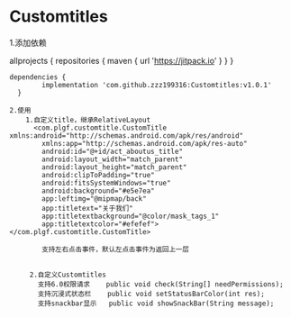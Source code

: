 # Customtitles

1.添加依赖

	
  allprojects {
    repositories {
       maven { url 'https://jitpack.io' }
	  }
  }
  
    dependencies {
	        implementation 'com.github.zzz199316:Customtitles:v1.0.1'
	  }
    
    2.使用
        1.自定义title，继承RelativeLayout
          <com.plgf.customtitle.CustomTitle xmlns:android="http://schemas.android.com/apk/res/android"
            xmlns:app="http://schemas.android.com/apk/res-auto"
            android:id="@+id/act_aboutus_title"
            android:layout_width="match_parent"
            android:layout_height="match_parent"
            android:clipToPadding="true"
            android:fitsSystemWindows="true"
            android:background="#e5e7ea"
            app:leftimg="@mipmap/back"
            app:titletext="关于我们"
            app:titletextbackground="@color/mask_tags_1"
            app:titletextcolor="#efefef"></com.plgf.customtitle.CustomTitle>
            
            支持左右点击事件，默认左点击事件为返回上一层
            
            
         2.自定义Customtitles
           支持6.0权限请求    public void check(String[] needPermissions);
           支持沉浸式状态栏    public void setStatusBarColor(int res);
           支持snackbar显示   public void showSnackBar(String message);
           

  
  
  



    
